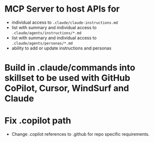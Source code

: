 # MCP Server to host APIs for

- individual access to `.claude/claude-instructions.md`
- list with summary and individual access to `.claude/agents/instructions/*.md`
- list with summary and individual access to `.claude/agents/personas/*.md`
- ability to add or update instructions and personas

# Build in .claude/commands into skillset to be used with GitHub CoPilot, Cursor, WindSurf and Claude

# Fix .copilot path
* Change .copilot references to .github for repo specific requirements.
